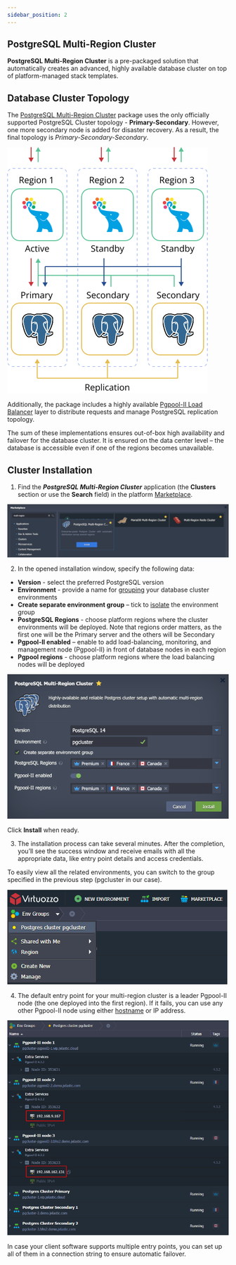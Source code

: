 ```yaml
---
sidebar_position: 2
---
```


## PostgreSQL Multi-Region Cluster

**PostgreSQL Multi-Region Cluster** is a pre-packaged solution that automatically creates an advanced, highly available database cluster on top of platform-managed stack templates.

## Database Cluster Topology

The [PostgreSQL Multi-Region Cluster](https://github.com/jelastic-jps/postgres-multiregion) package uses the only officially supported PostgreSQL Cluster topology - **Primary-Secondary**. However, one more secondary node is added for disaster recovery. As a result, the final topology is _Primary-Secondary-Secondary_.

<div style={{
    display:'flex',
    justifyContent: 'center',
    margin: '0 0 1rem 0'
}}>

![Locale Dropdown](./img/Multi-RegionCluster/01-postgresql-multi-region-cluster.svg)

</div>

Additionally, the package includes a highly available [Pgpool-II Load Balancer](https://www.pgpool.net/mediawiki/index.php/Main_Page) layer to distribute requests and manage PostgreSQL replication topology.

The sum of these implementations ensures out-of-box high availability and failover for the database cluster. It is ensured on the data center level – the database is accessible even if one of the regions becomes unavailable.

## Cluster Installation

1. Find the **_PostgreSQL Multi-Region Cluster_** application (the **Clusters** section or use the **Search** field) in the platform [Marketplace](/docs/Deployment%20Tools/Cloud%20Scripting%20&%20JPS/Marketplace#marketplace).

<div style={{
    display:'flex',
    justifyContent: 'center',
    margin: '0 0 1rem 0'
}}>

![Locale Dropdown](./img/Multi-RegionCluster/02-postgresql-multi-region-marketplace.png)

</div>

2. In the opened installation window, specify the following data:

- **Version** - select the preferred PostgreSQL version
- **Environment** - provide a name for [grouping](/docs/EnvironmentManagement/Environment%20Groups/Overview) your database cluster environments
- **Create separate environment group** – tick to [isolate](/docs/EnvironmentManagement/Environment%20Isolation#private-network-isolation) the environment group
- **PostgreSQL Regions** - choose platform regions where the cluster environments will be deployed. Note that regions order matters, as the first one will be the Primary server and the others will be Secondary
- **Pgpool-II enabled** – enable to add load-balancing, monitoring, and management node (Pgpool-II) in front of database nodes in each region
- **Pgpool regions** - choose platform regions where the load balancing nodes will be deployed

<div style={{
    display:'flex',
    justifyContent: 'center',
    margin: '0 0 1rem 0'
}}>

![Locale Dropdown](./img/Multi-RegionCluster/03-install-postgresql-multi-region-cluster.png)

</div>

Click **Install** when ready.

3. The installation process can take several minutes. After the completion, you’ll see the success window and receive emails with all the appropriate data, like entry point details and access credentials.

To easily view all the related environments, you can switch to the group specified in the previous step (pgcluster in our case).

<div style={{
    display:'flex',
    justifyContent: 'center',
    margin: '0 0 1rem 0'
}}>

![Locale Dropdown](./img/Multi-RegionCluster/04-postgresql-cluster-group.png)

</div>

4. The default entry point for your multi-region cluster is a leader Pgpool-II node (the one deployed into the first region). If it fails, you can use any other Pgpool-II node using either [hostname](/docs/ApplicationSetting/Domain%20Name%20Management/Container%20DNS%20Hostnames#hostnames-for-specific-containers) or IP address.

<div style={{
    display:'flex',
    justifyContent: 'center',
    margin: '0 0 1rem 0'
}}>

![Locale Dropdown](./img/Multi-RegionCluster/05-postgresql-multi-region-cluster-environments.png)

</div>

In case your client software supports multiple entry points, you can set up all of them in a connection string to ensure automatic failover.
